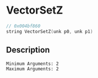 # VectorSetZ
```c
// 0x004bf860
string VectorSetZ(unk p0, unk p1)
```
## Description
```
Minimum Arguments: 2
Maximum Arguments: 2
```
